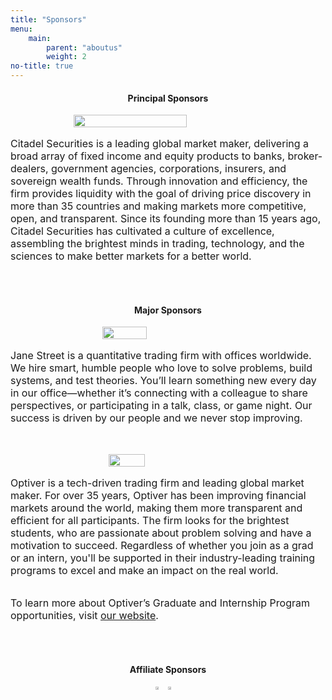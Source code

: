 ```yaml
---
title: "Sponsors"
menu: 
    main:
        parent: "aboutus"
        weight: 2
no-title: true
---
```


<style type="text/css">
  ol { list-style-type: lower-alpha !important; }
</style>

<h4 style="text-align: center">Principal Sponsors</h4>
<div>
    <div style="display: flex; flex-direction: column;">
        <img src="/assets/citadel_securities_logo.png" style="height: 60%; width: 60%; min-width: 250px; margin: auto;"/>
        <p style="margin-top: 1rem; margin-bottom: 1rem; font-size: 1rem;">
            Citadel Securities is a leading global market maker, delivering a broad array of fixed income and equity products to banks, broker-dealers, government agencies, corporations, insurers, and sovereign wealth funds. Through innovation and efficiency, the firm provides liquidity with the goal of driving price discovery in more than 35 countries and making markets more competitive, open, and transparent. Since its founding more than 15 years ago, Citadel Securities has cultivated a culture of excellence, assembling the brightest minds in trading, technology, and the sciences to make better markets for a better world.
        </p>
    </div>
    <div style="height: 2rem"></div>
</div>

<h4 style="text-align: center">Major Sponsors</h4>
<div>
    <div style="display: flex; flex-direction: column;">
        <img src="/assets/js_logo.png" style="height: 34%; width: 34%; min-width: 210px; margin: auto;"/>
        <p style="margin-top: 1rem; margin-bottom: 1rem; font-size: 1rem;">
            Jane Street is a quantitative trading firm with offices worldwide. We hire smart, humble people who love to solve problems, build systems, and test theories. You’ll learn something new every day in our office—whether it’s connecting with a colleague to share perspectives, or participating in a talk, class, or game night. Our success is driven by our people and we never stop improving.
        </p>
    </div>
    <div style="height: 2rem"></div>
    <div style="display: flex; flex-direction: column;">
        <img src="/assets/optiver_logo.png" style="height: 29%; width: 29%; min-width: 200px; margin: auto; padding-left: 0.65rem" />
        <p style="margin-top: 1rem; margin-bottom: 1rem; font-size: 1rem;">
            Optiver is a tech-driven trading firm and leading global market maker. For over 35 years, Optiver has been improving financial markets around the world, making them more transparent and efficient for all participants. The firm looks for the brightest students, who are passionate about problem solving and have a motivation to succeed. Regardless of whether you join as a grad or an intern, you'll be supported in their industry-leading training programs to excel and make an impact on the real world.
        </p>
        <p style="font-size: 1rem;">
            To learn more about Optiver’s Graduate and Internship Program opportunities, visit <a href="https://optiver.com/working-at-optiver/graduate-and-student/">our website<a>.
        </p>
    </div>
    <div style="height: 2rem; font-size: 1rem;"></div>
</div>

<h4 style="text-align: center">Affiliate Sponsors</h4>
<div style="display: flex; justify-content: center;">
    <div>
        <img src="/assets/unsw_computing_logo.png" style="width: 50%; margin: auto;"/>
    </div>
    <div>
        <img src="/assets/unsw_math_logo.png" style="width: 50%; margin: auto;"/>
    </div>
</div>
